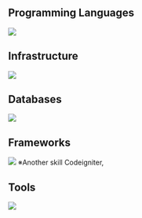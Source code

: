 ## Programming Languages
<img src="https://skillicons.dev/icons?i=html,css,js,jquery,typescript,react,vue,php,ruby,vite" />

## Infrastructure 
<img src="https://skillicons.dev/icons?i=firebase,aws,heroku,docker"/>

## Databases
<img src="https://skillicons.dev/icons?i=sqlite,mysql,postgres" />

## Frameworks
<img src="https://skillicons.dev/icons?i=next,nuxt,laravel,rails" />
※Another skill Codeigniter,

## Tools
<img src="https://skillicons.dev/icons?i=github,gitlab,vim,neovim,vscode,discord" />
<br /><br />

